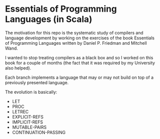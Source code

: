 # Essentials of Programming Languages (in Scala)

The motivation for this repo is the systematic study of compilers and language development by working on the exercises of the book Essentials of Programming Languages written by Daniel P. Friedman and Mitchell Wand.

I wanted to stop treating compilers as a black box and so I worked on this book for a couple of months (the fact that it was required by my University also helped).

Each branch implements a language that may or may not build on top of a previously presented language.

The evolution is basically:

* LET
* PROC
* LETREC
* EXPLICIT-REFS
* IMPLICIT-REFS
* MUTABLE-PAIRS
* CONTINUATION-PASSING

